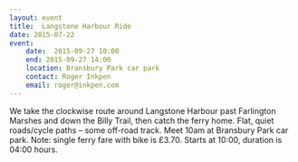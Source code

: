 ```yaml
---
layout: event
title:  Langstone Harbour Ride
date: 2015-07-22
event:
    date:  2015-09-27 10:00
    end: 2015-09-27 14:00
    location: Bransbury Park car park
    contact: Roger Inkpen
    email: roger@inkpen.com
---
```

We take the clockwise route around Langstone Harbour past Farlington Marshes and down the Billy Trail, then catch the ferry home.  Flat, quiet roads/cycle paths – some off-road track.  Meet 10am at Bransbury Park car park.  Note: single ferry fare with  bike is £3.70.  Starts at 10:00, duration is 04:00 hours.
